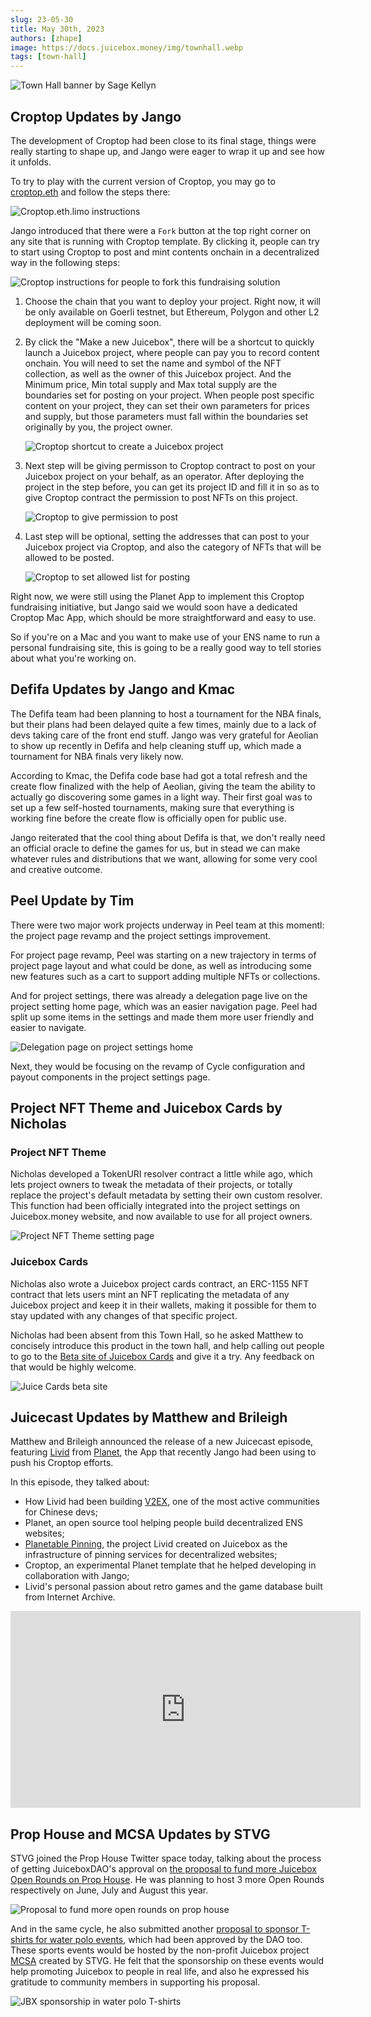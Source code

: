 ```yaml
---
slug: 23-05-30
title: May 30th, 2023
authors: [zhape]
image: https://docs.juicebox.money/img/townhall.webp
tags: [town-hall]
---
```


![Town Hall banner by Sage Kellyn](https://docs.juicebox.money/img/townhall.webp)

## Croptop Updates by Jango

The development of Croptop had been close to its final stage, things were really starting to shape up, and Jango were eager to wrap it up and see how it unfolds.

To try to play with the current version of Croptop, you may go to [croptop.eth](https://croptop.eth.limo/) and follow the steps there:

![Croptop.eth.limo instructions](croptop_eth.PNG)

Jango introduced that there were a `Fork` button at the top right corner on any site that is running with Croptop template.  By clicking it, people can try to start using Croptop to post and mint contents onchain in a decentralized way in the following steps:

![Croptop instructions for people to fork this fundraising solution](croptop_fork_1.webp)

1. Choose the chain that you want to deploy your project. Right now, it will be only available on Goerli testnet, but Ethereum, Polygon and other L2 deployment will be coming soon.

2. By click the "Make a new Juicebox", there will be a shortcut to quickly launch a Juicebox project, where people can pay you to record content onchain. You will need to set the name and symbol of the NFT collection, as well as the owner of this Juicebox project. And the Minimum price, Min total supply and Max total supply are the boundaries set for posting on your project. When people post specific content on your project, they can set their own parameters for prices and supply, but those parameters must fall within the boundaries set originally by you, the project owner.

   ![Croptop shortcut to create a Juicebox project](croptop_fork_shortcut.webp)

3. Next step will be giving permisson to Croptop contract to post on your Juicebox project on your behalf, as an operator. After deploying the project in the step before, you can get its project ID and fill it in so as to give Croptop contract the permission to post NFTs on this project.

   ![Croptop to give permission to post](croptop_fork_permission.webp)

4. Last step will be optional, setting the addresses that can post to your Juicebox project via Croptop, and also the category of NFTs that will be allowed to be posted.

   ![Croptop to set allowed list for posting](croptop_fork_allowed.webp)

Right now, we were still using the Planet App to implement this Croptop fundraising initiative, but Jango said we would soon have a dedicated Croptop Mac App, which should be more straightforward and easy to use.

So if you're on a Mac and you want to make use of your ENS name to run a personal fundraising site, this is going to be a really good way to tell stories about what you're working on.

## Defifa Updates by Jango and Kmac

The Defifa team had been planning to host a tournament for the NBA finals, but their plans had been delayed quite a few times, mainly due to a lack of devs taking care of the front end stuff. Jango was very grateful for Aeolian to show up recently in Defifa and help cleaning stuff up, which made a tournament for NBA finals very likely now.

According to Kmac, the Defifa code base had got a total refresh and the create flow finalized with the help of Aeolian, giving the team the ability to actually go discovering some games in a light way. Their first goal was to set up a few self-hosted tournaments, making sure that everything is working fine before the create flow is officially open for public use.

Jango reiterated that the cool thing about Defifa is that, we don't really need an official oracle to define the games for us, but in stead we can make whatever rules and distributions that we want, allowing for some very cool and creative outcome.

## Peel Update by Tim

There were two major work projects underway in Peel team at this momentl: the project page revamp and the project settings improvement.

For project page revamp, Peel was starting on a new trajectory in terms of project page layout and what could be done, as well as introducing  some new features such as a cart to support adding multiple NFTs or collections.

And for project settings, there was already a delegation page live on the project setting home page, which was an easier navigation page. Peel had split up some items in the settings and made them more user friendly and easier to navigate.

![Delegation page on project settings home](Peel_delegation_page.webp)

Next, they would be focusing on the revamp of Cycle configuration and payout components in the project settings page.

## Project NFT Theme and Juicebox Cards by Nicholas

### Project NFT Theme

Nicholas developed a TokenURI resolver contract a little while ago, which lets project owners to tweak the metadata of their projects, or totally replace the project's default metadata by setting their own custom resolver. This function had been officially integrated into the project settings on Juicebox.money website, and now available to use for all project owners.

![Project NFT Theme setting page](project_NFT_theme.webp)

### Juicebox Cards

Nicholas also wrote a Juicebox project cards contract, an ERC-1155 NFT contract that lets users mint an NFT replicating the metadata of any Juicebox project and keep it in their wallets,  making it possible for them to stay updated with any changes of that specific project.

Nicholas had been absent from this Town Hall, so he asked Matthew to concisely introduce this product in the town hall, and help calling out people to go to the [Beta site of Juicebox Cards](https://juicebox-cards.vercel.app/) and give it a try. Any feedback on that would be highly welcome.

![Juice Cards beta site](juice_cards_beta.webp)

## Juicecast Updates by Matthew and Brileigh

Matthew and Brileigh announced the release of a new Juicecast episode, featuring [Livid](https://twitter.com/Livid) from [Planet](https://www.planetable.xyz/), the App that recently Jango had been using to push his Croptop efforts.

In this episode, they talked about:

- How Livid had been building [V2EX](https://v2ex.com/), one of the most active communities for Chinese devs;
- Planet, an open source tool helping people build decentralized ENS websites;
- [Planetable Pinning](https://juicebox.money/@pinnable), the project Livid created on Juicebox as the infrastructure of pinning services for decentralized websites;
- Croptop, an experimental Planet template that he helped developing in collaboration with Jango;
- Livid's personal passion about retro games and the game database built from Internet Archive.

<iframe width="560" height="315" src="https://www.youtube.com/embed/0e6lWvKM2VI" title="YouTube video player" frameborder="0" allow="accelerometer; autoplay; clipboard-write; encrypted-media; gyroscope; picture-in-picture; web-share" allowfullscreen></iframe>

## Prop House and MCSA Updates by STVG

STVG joined the Prop House Twitter space today, talking about the process of getting JuiceboxDAO's approval on [the proposal to fund more Juicebox Open Rounds on Prop House](https://www.jbdao.org/s/juicebox/396). He was planning to host 3 more Open Rounds respectively on June, July and August this year.

![Proposal to fund more open rounds on prop house](proposal_396.webp)

And in the same cycle, he also submitted another [proposal to sponsor T-shirts for water polo events](https://www.jbdao.org/s/juicebox/397), which had been approved by the DAO too. These sports events would be hosted by the non-profit Juicebox project [MCSA](https://juicebox.money/@mcsa) created by STVG. He felt that the sponsorship on these events would help promoting Juicebox to people in real life, and also he expressed his gratitude to community members in supporting his proposal.

![JBX sponsorship in water polo T-shirts](mcsa_camiseta.webp)